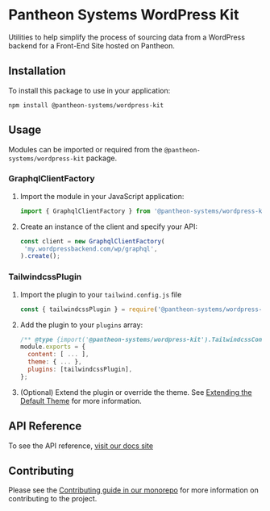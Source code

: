 # Pantheon Systems WordPress Kit

Utilities to help simplify the process of sourcing data from a WordPress backend
for a Front-End Site hosted on Pantheon.

## Installation

To install this package to use in your application:

`npm install @pantheon-systems/wordpress-kit`

## Usage

Modules can be imported or required from the `@pantheon-systems/wordpress-kit`
package.

### GraphqlClientFactory

1. Import the module in your JavaScript application:
   ```js
   import { GraphqlClientFactory } from '@pantheon-systems/wordpress-kit';
   ```
2. Create an instance of the client and specify your API:
   ```js
   const client = new GraphqlClientFactory(
   	'my.wordpressbackend.com/wp/graphql',
   ).create();
   ```

### TailwindcssPlugin

1.  Import the plugin to your `tailwind.config.js` file
    ```js
    const { tailwindcssPlugin } = require('@pantheon-systems/wordpress-kit');
    ```
1.  Add the plugin to your `plugins` array:
    ```js
    /** @type {import('@pantheon-systems/wordpress-kit').TailwindcssConfig} */
    module.exports = {
      content: [ ... ],
      theme: { ... },
      plugins: [tailwindcssPlugin],
    };
    ```
1.  (Optional) Extend the plugin or override the theme. See
    [Extending the Default Theme](https://tailwindcss.com/docs/theme#extending-the-default-theme)
    for more information.

## API Reference

To see the API reference,
[visit our docs site](https://decoupledkit.pantheon.io/docs/Packages/wordpress-kit)

## Contributing

Please see the
[Contributing guide in our monorepo](https://github.com/pantheon-systems/decoupled-kit-js/blob/canary/CONTRIBUTING.md)
for more information on contributing to the project.
